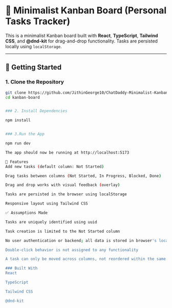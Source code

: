 # 📝 Minimalist Kanban Board (Personal Tasks Tracker)

This is a minimalist Kanban board built with **React**, **TypeScript**, **Tailwind CSS**, and **@dnd-kit** for drag-and-drop functionality. Tasks are persisted locally using `localStorage`.

---

## 🚀 Getting Started

### 1. Clone the Repository
```bash
git clone https://github.com/JithinGeorge10/ChatDaddy-Minimalist-Kanban-Board.git
cd kanban-board


### 2. Install Dependencies

npm install


### 3.Run the App

npm run dev

The app should now be running at http://localhost:5173

📌 Features
Add new tasks (default column: Not Started)

Drag tasks between columns (Not Started, In Progress, Blocked, Done)

Drag and drop works with visual feedback (overlay)

Tasks are persisted in the browser using localStorage

Responsive layout using Tailwind CSS

✅ Assumptions Made

Tasks are uniquely identified using uuid

Task creation is limited to the Not Started column

No user authentication or backend; all data is stored in browser's localStorage

Double-click behavior is not assigned to any functionality

A task can only be moved across columns, not reordered within the same column (unless added later)

### Built With
React

TypeScript

Tailwind CSS

@dnd-kit